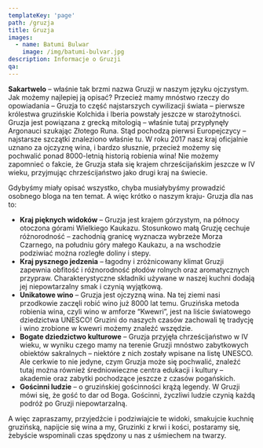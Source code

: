 ```yaml
---
templateKey: 'page'
path: /gruzja
title: Gruzja
images:
  - name: Batumi Bulwar
    image: /img/batumi-bulvar.jpg
description: Informacje o Gruzji
qa:
---
```


**Sakartwelo** – właśnie tak brzmi nazwa Gruzji w naszym języku ojczystym. Jak możemy najlepiej ją opisać? Przecież mamy mnóstwo rzeczy do opowiadania – Gruzja to część najstarszych cywilizacji świata – pierwsze królestwa gruzińskie Kolchida i Iberia powstały jeszcze w starożytności. Gruzja jest powiązana z grecką mitologią – właśnie tutaj przypłynęły Argonauci szukając Złotego Runa. Stąd pochodzą pierwsi Europejczycy – najstarsze szczątki znaleziono właśnie tu. W roku 2017 nasz kraj oficjalnie uznano za ojczyznę wina, i bardzo słusznie, przecież możemy się pochwalić ponad 8000-letnią historią robienia wina! Nie możemy zapomnieć o fakcie, że  Gruzja stała się krajem chrześcijańskim jeszcze w IV wieku, przyjmując chrześcijaństwo jako drugi kraj na świecie.

Gdybyśmy miały opisać wszystko, chyba musiałybyśmy prowadzić osobnego bloga na ten temat. A więc krótko o naszym kraju- Gruzja dla nas to:
- **Kraj pięknych widoków** – Gruzja jest krajem górzystym, na północy otoczona  górami Wielkiego Kaukazu. Stosunkowo małą Gruzję cechuje różnorodność – zachodnią granicę wyznacza wybrzeże Morza Czarnego, na południu  góry małego Kaukazu, a na wschodzie podziwiać można rozległe doliny i stepy.
- **Kraj pysznego jedzenia** – łagodny i zróżnicowany klimat Gruzji zapewnia obfitość i różnorodność płodów rolnych oraz aromatycznych przypraw. Charakterystyczne składniki używane w naszej kuchni dodają jej niepowtarzalny smak i czynią wyjątkową.
- **Unikatowe wino** – Gruzja jest ojczyzną wina. Na tej ziemi nasi przodkowie zaczęli robić wino już 8000 lat temu. Gruzińska metoda robienia wina, czyli wino w amforze “Kwewri”, jest na liście światowego dziedzictwa UNESCO! Gruzini do naszych czasów zachowali tę tradycję i wino zrobione w kwewri możemy znaleźć wszędzie.
- **Bogate dziedzictwo kulturowe** – Gruzja przyjęła chrześcijaństwo w IV wieku, w wyniku czego mamy na terenie Gruzji mnóstwo zabytkowych obiektów sakralnych – niektóre z nich zostały wpisane na listę UNESCO. Ale cerkwie to nie jedyne, czym Gruzja może się pochwalić, znaleźć tutaj można również średniowieczne centra edukacji i kultury – akademie oraz zabytki pochodzące jeszcze z czasów pogańskich.
- **Gościnni ludzie** – o gruzińskiej gościnności krążą legendy. W Gruzji mówi się, że gość to dar od Boga. Gościnni, życzliwi ludzie czynią każdą podróż po Gruzji niepowtarzalną.

A więc zapraszamy, przyjedźcie i podziwiajcie te widoki, smakujcie kuchnię gruzińską, napijcie się wina a my, Gruzinki z krwi i kości, postaramy się, żebyście wspominali czas spędzony u nas z uśmiechem na twarzy.